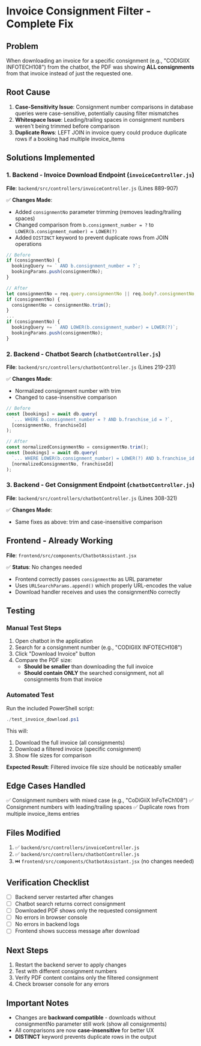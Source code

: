 # Invoice Consignment Filter - Complete Fix

## Problem

When downloading an invoice for a specific consignment (e.g., "CODIGIIX INFOTECH108") from the chatbot, the PDF was showing **ALL consignments** from that invoice instead of just the requested one.

## Root Cause

1. **Case-Sensitivity Issue**: Consignment number comparisons in database queries were case-sensitive, potentially causing filter mismatches
2. **Whitespace Issue**: Leading/trailing spaces in consignment numbers weren't being trimmed before comparison
3. **Duplicate Rows**: LEFT JOIN in invoice query could produce duplicate rows if a booking had multiple invoice_items

## Solutions Implemented

### 1. **Backend - Invoice Download Endpoint** (`invoiceController.js`)

**File**: `backend/src/controllers/invoiceController.js` (Lines 889-907)

✅ **Changes Made**:

- Added `consignmentNo` parameter trimming (removes leading/trailing spaces)
- Changed comparison from `b.consignment_number = ?` to `LOWER(b.consignment_number) = LOWER(?)`
- Added `DISTINCT` keyword to prevent duplicate rows from JOIN operations

```javascript
// Before
if (consignmentNo) {
  bookingQuery += ` AND b.consignment_number = ?`;
  bookingParams.push(consignmentNo);
}

// After
let consignmentNo = req.query.consignmentNo || req.body?.consignmentNo;
if (consignmentNo) {
  consignmentNo = consignmentNo.trim();
}
...
if (consignmentNo) {
  bookingQuery += ` AND LOWER(b.consignment_number) = LOWER(?)`;
  bookingParams.push(consignmentNo);
}
```

### 2. **Backend - Chatbot Search** (`chatbotController.js`)

**File**: `backend/src/controllers/chatbotController.js` (Lines 219-231)

✅ **Changes Made**:

- Normalized consignment number with trim
- Changed to case-insensitive comparison

```javascript
// Before
const [bookings] = await db.query(
  `... WHERE b.consignment_number = ? AND b.franchise_id = ?`,
  [consignmentNo, franchiseId]
);

// After
const normalizedConsignmentNo = consignmentNo.trim();
const [bookings] = await db.query(
  `... WHERE LOWER(b.consignment_number) = LOWER(?) AND b.franchise_id = ?`,
  [normalizedConsignmentNo, franchiseId]
);
```

### 3. **Backend - Get Consignment Endpoint** (`chatbotController.js`)

**File**: `backend/src/controllers/chatbotController.js` (Lines 308-321)

✅ **Changes Made**:

- Same fixes as above: trim and case-insensitive comparison

## Frontend - Already Working

**File**: `frontend/src/components/ChatbotAssistant.jsx`

✅ **Status**: No changes needed

- Frontend correctly passes `consignmentNo` as URL parameter
- Uses `URLSearchParams.append()` which properly URL-encodes the value
- Download handler receives and uses the consignmentNo correctly

## Testing

### Manual Test Steps

1. Open chatbot in the application
2. Search for a consignment number (e.g., "CODIGIIX INFOTECH108")
3. Click "Download Invoice" button
4. Compare the PDF size:
   - **Should be smaller** than downloading the full invoice
   - **Should contain ONLY** the searched consignment, not all consignments from that invoice

### Automated Test

Run the included PowerShell script:

```powershell
./test_invoice_download.ps1
```

This will:

1. Download the full invoice (all consignments)
2. Download a filtered invoice (specific consignment)
3. Show file sizes for comparison

**Expected Result**: Filtered invoice file size should be noticeably smaller

## Edge Cases Handled

✅ Consignment numbers with mixed case (e.g., "CoDiGiiX InFoTeCh108")
✅ Consignment numbers with leading/trailing spaces
✅ Duplicate rows from multiple invoice_items entries

## Files Modified

1. ✅ `backend/src/controllers/invoiceController.js`
2. ✅ `backend/src/controllers/chatbotController.js`
3. ⏭️ `frontend/src/components/ChatbotAssistant.jsx` (no changes needed)

## Verification Checklist

- [ ] Backend server restarted after changes
- [ ] Chatbot search returns correct consignment
- [ ] Downloaded PDF shows only the requested consignment
- [ ] No errors in browser console
- [ ] No errors in backend logs
- [ ] Frontend shows success message after download

## Next Steps

1. Restart the backend server to apply changes
2. Test with different consignment numbers
3. Verify PDF content contains only the filtered consignment
4. Check browser console for any errors

## Important Notes

- Changes are **backward compatible** - downloads without consignmentNo parameter still work (show all consignments)
- All comparisons are now **case-insensitive** for better UX
- **DISTINCT** keyword prevents duplicate rows in the output
